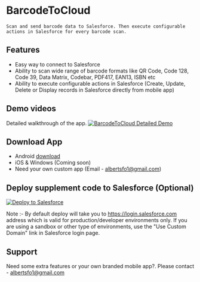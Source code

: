 # BarcodeToCloud
    Scan and send barcode data to Salesforce. Then execute configurable actions in Salesforce for every barcode scan.

## Features
 - Easy way to connect to Salesforce
 - Ability to scan wide range of barcode formats like QR Code, Code 128, Code 39, Data Matrix, Codebar, PDF417, EAN13, ISBN etc
 - Ability to execute configurable actions in Salesforce (Create, Update, Delete or Display records in Salesforce directly from mobile app)

## Demo videos

Detailed walkthrough of the app.
[![BarcodeToCloud Detailed Demo](https://i.imgur.com/fAEMnUd.png)](https://youtu.be/b3ArzkmR6kc "BarcodeToCloud Detailed Demo")

## Download App
- Android [download](https://play.google.com/store/apps/details?id=com.albertdev.barcodetocloud)
- iOS & Windows (Coming soon)
- Need your own custom app (Email - [albertsfo1@gmail.com](mailto:albertsfo1@gmail.com))

## Deploy supplement code to Salesforce (Optional)

<a href="https://githubsfdeploy.herokuapp.com/app/githubdeploy/salesforcecodes/BarcodeToCloud">
  <img src="https://raw.githubusercontent.com/afawcett/githubsfdeploy/master/src/main/webapp/resources/img/deploy.png" alt="Deploy to Salesforce" />
</a>

Note :- By default deploy will take you to https://login.salesforce.com address which is valid for production/developer environments only. If you are using a sandbox or other type of environments, use the "Use Custom Domain" link in Salesforce login page.

## Support

Need some extra features or your own branded mobile app?. Please contact - [albertsfo1@gmail.com](mailto:albertsfo1@gmail.com)